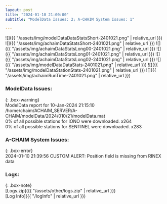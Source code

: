 ```yaml
---
layout: post
title: "2024-01-10 21:00:00"
subtitle: "ModelData Issues: 2; A-CHAIM System Issues: 1"

---
```


![]({{ "/assets/img/modelDataDataStatsShort-2401021.png" | relative_url }})
![]({{ "/assets/img/achaimDataStatsShort-2401021.png" | relative_url }})
![]({{ "/assets/img/achaimDataStatsLong00-2401021.png" | relative_url }})
![]({{ "/assets/img/achaimDataStatsLong01-2401021.png" | relative_url }})
![]({{ "/assets/img/achaimDataStatsLong02-2401021.png" | relative_url }})
![]({{ "/assets/img/modelDataDataStats-2401021.png" | relative_url }})
![]({{ "/assets/img/modelDataStationStats-2401021.png" | relative_url }})
![]({{ "/assets/img/achaimRunTime-2401021.png" | relative_url }})


### ModelData Issues:  
  
{: .box-warning}  
 ModelData report for 10-Jan-2024 21:15:10   
 /home/chaim/ACHAIM_SERVER/A-CHAIM/modelData/2024/010/21/modelData.mat   
 0% of all possible stations for IONO were downloaded. x264   
 0% of all possible stations for SENTINEL were downloaded. x283   
  
### A-CHAIM System Issues:  
  
{: .box-error}  
2024-01-10 21:39:56 CUSTOM ALERT: Position field is missing from RINEX data  

### Logs:  
  
{: .box-note}  
[Logs.zip]({{ "/assets/other/logs.zip" | relative_url }})  
[Log Info]({{ "/logInfo" | relative_url }})  
